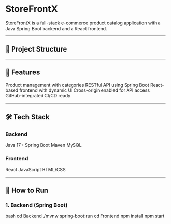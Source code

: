 # StoreFrontX

StoreFrontX is a full-stack e-commerce product catalog application with a Java Spring Boot backend and a React frontend.

---

## 📁 Project Structure
---

## 🚀 Features

Product management with categories
RESTful API using Spring Boot
React-based frontend with dynamic UI
Cross-origin enabled for API access
GitHub-integrated CI/CD ready

---

## 🛠️ Tech Stack

### Backend
Java 17+
Spring Boot
Maven
MySQL

### Frontend
React
JavaScript
HTML/CSS

---

## 🔧 How to Run

### 1. Backend (Spring Boot)
bash
cd Backend
./mvnw spring-boot:run
cd Frontend
npm install
npm start
